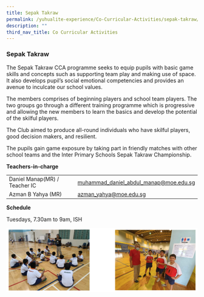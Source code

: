 ```yaml
---
title: Sepak Takraw
permalink: /yuhualite-experience/Co-Curricular-Activities/sepak-takraw/
description: ""
third_nav_title: Co Curricular Activities
---
```

### Sepak Takraw

The Sepak Takraw CCA programme seeks to equip pupils with basic game skills and concepts such as supporting team play and making use of space. It also develops pupil’s social emotional competencies and provides an avenue to inculcate our school values.

The members comprises of beginning players and school team players. The two groups go through a different training programme which is progressive and allowing the new members to learn the basics and develop the potential of the skilful players.

The Club aimed to produce all-round individuals who have skilful players, good decision makers, and resilient.

The pupils gain game exposure by taking part in friendly matches with other school teams and the Inter Primary Schools Sepak Takraw Championship.

**Teachers-in-charge**

|  |  |
|---|---|
|  Daniel Manap(MR) / Teacher IC | muhammad_daniel_abdul_manap@moe.edu.sg |
| Azman B Yahya (MR) | azman_yahya@moe.edu.sg |

**Schedule**

Tuesdays, 7.30am to 9am, ISH

![](/images/cca12.png)